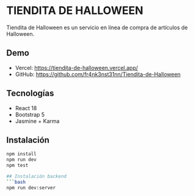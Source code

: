 # TIENDITA DE HALLOWEEN

Tiendita de Halloween es un servicio en línea de compra de artículos de Halloween.

## Demo
- Vercel: https://tiendita-de-halloween.vercel.app/
- GitHub: https://github.com/fr4nk3nst31nn/Tiendita-de-Halloween

## Tecnologías
- React 18
- Bootstrap 5
- Jasmine + Karma

## Instalación
```bash
npm install
npm run dev
npm test

## Instalación backend
```bash
npm run dev:server
